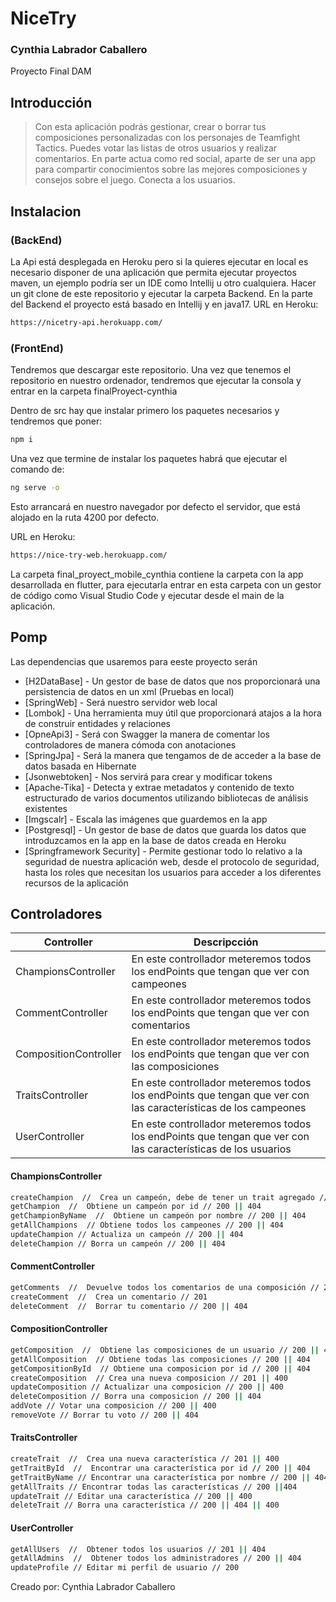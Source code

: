 # NiceTry
### Cynthia Labrador Caballero
Proyecto Final DAM

## Introducción

> Con esta aplicación podrás gestionar, crear o borrar tus composiciones personalizadas con los
> personajes de Teamfight Tactics.
> Puedes votar las listas de otros usuarios y realizar comentarios.
> En parte actua como red social, aparte de ser una app para compartir conocimientos sobre las
> mejores composiciones y consejos sobre el juego.
> Conecta a los usuarios.


## Instalacion

### (BackEnd)

La Api está desplegada en Heroku pero si la quieres ejecutar en local es necesario disponer de una aplicación que permita ejecutar proyectos maven, un ejemplo podría ser un IDE como Intellij u otro cualquiera.
Hacer un git clone de este repositorio y ejecutar la carpeta Backend.
En la parte del Backend el proyecto está basado en Intellij y en java17.
URL en Heroku:
```sh
https://nicetry-api.herokuapp.com/
```

### (FrontEnd)
Tendremos que descargar este repositorio.
Una vez que tenemos el repositorio en nuestro ordenador, tendremos que ejecutar la consola y entrar en la carpeta finalProyect-cynthia

Dentro de src hay que instalar primero los paquetes necesarios y tendremos que poner:
```sh
npm i
```
Una vez que termine de instalar los paquetes habrá que ejecutar el comando de:
```sh
ng serve -o
```
Esto arrancará en nuestro navegador por defecto el servidor, que está alojado en la ruta 4200 por defecto.

URL en Heroku:
```sh
https://nice-try-web.herokuapp.com/
```

La carpeta final_proyect_mobile_cynthia contiene la carpeta con la app desarrollada en flutter, para ejecutarla entrar en esta carpeta con un gestor de código como Visual Studio Code y ejecutar desde el main de la aplicación.


## Pomp

Las dependencias que usaremos para eeste proyecto serán

- [H2DataBase] - Un gestor de base de datos que nos proporcionará una persistencia de datos en un xml (Pruebas en local)
- [SpringWeb] - Será nuestro servidor web local
- [Lombok] - Una herramienta muy útil que proporcionará atajos a la hora de construir entidades y relaciones
- [OpneApi3] - Será con Swagger la manera de comentar los controladores de manera cómoda con anotaciones
- [SpringJpa] - Será la manera que tengamos de de acceder a la base de datos basada en Hibernate
- [Jsonwebtoken] - Nos servirá para crear y modificar tokens
- [Apache-Tika] - Detecta y extrae metadatos y contenido de texto estructurado de varios documentos utilizando bibliotecas de análisis existentes
- [Imgscalr] - Escala las imágenes que guardemos en la app
- [Postgresql] - Un gestor de base de datos que guarda los datos que introduzcamos en la app en la base de datos creada en Heroku
- [Springframework Security] - Permite gestionar todo lo relativo a la seguridad de nuestra aplicación web, desde el protocolo de seguridad, hasta los roles que necesitan los usuarios para acceder a los diferentes recursos de la aplicación

## Controladores

| Controller | Descripcción |
| ------ | ------ |
| ChampionsController | En este controllador meteremos todos los endPoints que tengan que ver con campeones |
| CommentController | En este controllador meteremos todos los endPoints que tengan que ver con comentarios |
| CompositionController | En este controllador meteremos todos los endPoints que tengan que ver con las composiciones |
| TraitsController |En este controllador meteremos todos los endPoints que tengan que ver con las características de los campeones |
| UserController |En este controllador meteremos todos los endPoints que tengan que ver con las características de los usuarios |


#### ChampionsController
```sh
createChampion  //  Crea un campeón, debe de tener un trait agregado // 201 || 400
getChampion  //  Obtiene un campeón por id // 200 || 404
getChampionByName  //  Obtiene un campeón por nombre // 200 || 404
getAllChampions  // Obtiene todos los campeones // 200 || 404
updateChampion // Actualiza un campeón // 200 || 404
deleteChampion // Borra un campeón // 200 || 404
```

#### CommentController
```sh
getComments  //  Devuelve todos los comentarios de una composición // 200 || 404
createComment  //  Crea un comentario // 201
deleteComment  //  Borrar tu comentario // 200 || 404
```

#### CompositionController
```sh
getComposition  //  Obtiene las composiciones de un usuario // 200 || 404
getAllComposition  // Obtiene todas las composiciones // 200 || 404
getCompositionById  // Obtiene una composicion por id // 200 || 404
createComposition  // Crea una nueva composicion // 201 || 400
updateComposition // Actualizar una composicion // 200 || 400
deleteComposition // Borra una composicion // 200 || 404
addVote // Votar una composicion // 200 || 400
removeVote // Borrar tu voto // 200 || 404
```

#### TraitsController

```sh
createTrait  //  Crea una nueva característica // 201 || 400
getTraitById  //  Encontrar una característica por id // 200 || 404
getTraitByName // Encontrar una característica por nombre // 200 || 404
getAllTraits // Encontrar todas las características // 200 ||404
updateTrait // Editar una característica // 200 || 400
deleteTrait // Borra una característica // 200 || 404 || 400
```

#### UserController

```sh
getAllUsers  //  Obtener todos los usuarios // 201 || 404
getAllAdmins  //  Obtener todos los administradores // 200 || 404
updateProfile // Editar mi perfil de usuario // 200
```



 Creado por: Cynthia Labrador Caballero
